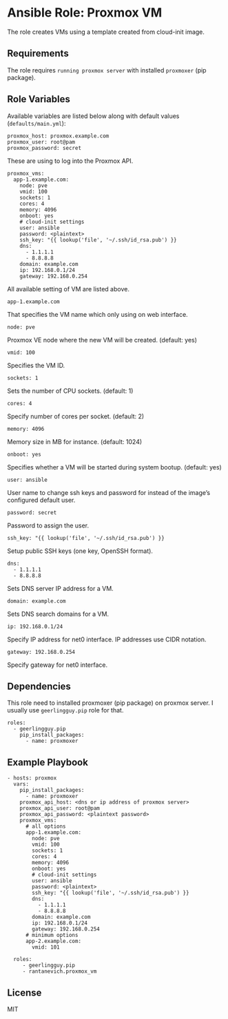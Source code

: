 Ansible Role: Proxmox VM
=========

The role creates VMs using a template created from cloud-init image.

Requirements
------------

The role requires `running proxmox server` with installed `proxmoxer` (pip package).

Role Variables
--------------

Available variables are listed below along with default values (`defaults/main.yml`):

    proxmox_host: proxmox.example.com
    proxmox_user: root@pam
    proxmox_password: secret

These are using to log into the Proxmox API.

    proxmox_vms:
      app-1.example.com:
        node: pve
        vmid: 100
        sockets: 1
        cores: 4
        memory: 4096
        onboot: yes
        # cloud-init settings
        user: ansible
        password: <plaintext>
        ssh_key: "{{ lookup('file', '~/.ssh/id_rsa.pub') }}
        dns:
          - 1.1.1.1
          - 8.8.8.8
        domain: example.com
        ip: 192.168.0.1/24
        gateway: 192.168.0.254

All available setting of VM are listed above.

`app-1.example.com`

That specifies the VM name which only using on web interface.

`node: pve`

Proxmox VE node where the new VM will be created. (default: yes)

`vmid: 100`

Specifies the VM ID.

`sockets: 1`

Sets the number of CPU sockets. (default: 1)

`cores: 4`

Specify number of cores per socket. (default: 2)

`memory: 4096`

Memory size in MB for instance. (default: 1024)

`onboot: yes`

Specifies whether a VM will be started during system bootup. (default: yes)

`user: ansible`

User name to change ssh keys and password for instead of the image’s configured default user.

`password: secret`

Password to assign the user.

`ssh_key: "{{ lookup('file', '~/.ssh/id_rsa.pub') }}`

Setup public SSH keys (one key, OpenSSH format).

    dns:
      - 1.1.1.1
      - 8.8.8.8

Sets DNS server IP address for a VM.

`domain: example.com`

Sets DNS search domains for a VM.

`ip: 192.168.0.1/24`

Specify IP address for net0 interface. IP addresses use CIDR notation.

`gateway: 192.168.0.254`

Specify gateway for net0 interface.


Dependencies
------------

This role need to installed proxmoxer (pip package) on proxmox server. I usually use `geerlingguy.pip` role for that.

    roles:
      - geerlingguy.pip
        pip_install_packages:
          - name: proxmoxer

Example Playbook
----------------

    - hosts: proxmox
      vars:
        pip_install_packages:
          - name: proxmoxer
        proxmox_api_host: <dns or ip address of proxmox server>
        proxmox_api_user: root@pam 
        proxmox_api_password: <plaintext password>
        proxmox_vms:
          # all options
          app-1.example.com:
            node: pve
            vmid: 100
            sockets: 1
            cores: 4
            memory: 4096
            onboot: yes
            # cloud-init settings
            user: ansible
            password: <plaintext>
            ssh_key: "{{ lookup('file', '~/.ssh/id_rsa.pub') }}
            dns:
              - 1.1.1.1
              - 8.8.8.8
            domain: example.com
            ip: 192.168.0.1/24
            gateway: 192.168.0.254
          # minimum options
          app-2.example.com:
            vmid: 101

      roles:
         - geerlingguy.pip
         - rantanevich.proxmox_vm

License
-------

MIT
